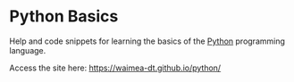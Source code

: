 # Python Basics

Help and code snippets for learning the basics of the [Python](https://python.org/) programming language.

Access the site here: https://waimea-dt.github.io/python/

